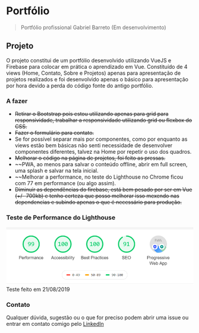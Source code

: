 # Portfólio

> Portfólio profissional Gabriel Barreto (Em desenvolvimento)

## Projeto

O projeto constitui de um portfólio desenvolvido utilizando VueJS e Firebase para colocar em prática o aprendizado em Vue. Constituído de 4 views (Home, Contato, Sobre e Projetos) apenas para apresentação de projetos realizados e foi desenvolvido apenas o básico para apresentação por hora devido a perda do código fonte do antigo portfólio.

### A fazer

* ~~Retirar o Bootstrap pois estou utilizando apenas para grid para responsividade, trabalhar a responsividade utilizando grid ou flexbox do CSS.~~
* ~~Fazer o formulário para contato.~~
* Se for possível separar mais por componentes, como por enquanto as views estão bem básicas não senti necessidade de desenvolver componentes diferentes, talvez na Home por repetir o uso dos quadros.
* ~~Melhorar o código na página de projetos, foi feito as pressas.~~
* ~~PWA, ao menos para salvar o conteúdo offline, abrir em full screen, uma splash e salvar na tela inicial.
* ~~Melhorar a performance, no teste do Lighthouse no Chrome ficou com 77 em performance (ou algo assim).
* ~~Diminuir as dependências do firebase, está bem pesado por ser em Vue (+/- 700kb) e tenho certeza que posso melhorar isso mexendo nas dependencias e subindo apenas o que é necessário para produção.~~

### Teste de Performance do Lighthouse
![Performance](https://raw.githubusercontent.com/synga/portfolio-vue/master/Performance.PNG)
Teste feito em 21/08/2019

### Contato
Qualquer dúvida, sugestão ou o que for preciso podem abrir uma issue ou entrar em contato comigo pelo [LinkedIn](https://www.linkedin.com/in/gabrielapbarreto/)
